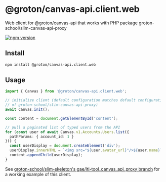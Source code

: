 # @groton/canvas-api.client.web

Web client for @groton/canvas-api that works with PHP package groton-school/slim-canvas-api-proxy

[![npm version](https://badge.fury.io/js/@groton%2Fcanvas-api.client.web.svg)](https://www.npmjs.com/package/@groton/canvas-api.client.web)

## Install

```sh
npm install @groton/canvas-api.client.web
```

## Usage

```ts
import { Canvas } from '@groton/canvas-api.client.web';

// initialize client (default configuration matches default configuration
// of groton-school/slim-canvas-api-proxy)
await Canvas.init();

const content = document.getElementById('content');

// pull a paginated list of typed users from the API
for (const user of await Canvas.v1.Accounts.Users.list({
  pathParams: { account_id: 1 }
})) {
  const userDisplay = document.createElement('div');
  userDisplay.innerHTML = `<img src="${user.avatar_url}"/>${user.name}`;
  content.appendChild(userDisplay);
}
```

See [groton-school/slim-skeleton's gae/lti-tool_canvas_api_proxy branch](https://github.com/groton-school/slim-skeleton/tree/gae/lti-tool_canvas-api-proxy#readme) for a working example of this client.
